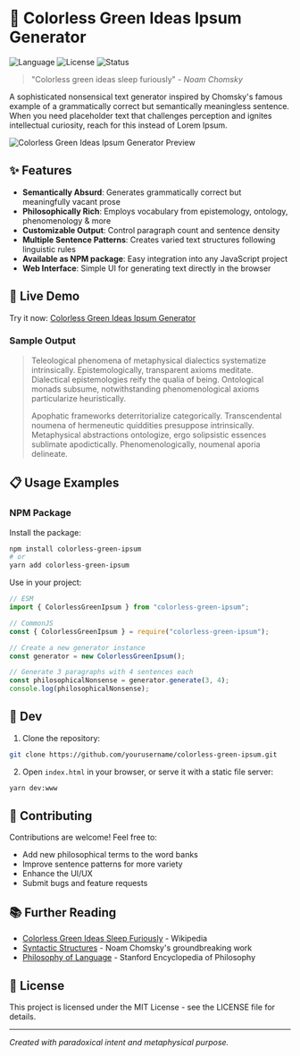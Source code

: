 # 🌿 Colorless Green Ideas Ipsum Generator

![Language](https://img.shields.io/badge/language-TypeScript%20%7C%20JavaScript-blue)
![License](https://img.shields.io/badge/license-MIT-green)
![Status](https://img.shields.io/badge/status-philosophical-purple)

> "Colorless green ideas sleep furiously" - _Noam Chomsky_

A sophisticated nonsensical text generator inspired by Chomsky's famous example of a grammatically correct but semantically meaningless sentence. When you need placeholder text that challenges perception and ignites intellectual curiosity, reach for this instead of Lorem Ipsum.

![Colorless Green Ideas Ipsum Generator Preview](/api/placeholder/800/400)

## ✨ Features

- **Semantically Absurd**: Generates grammatically correct but meaningfully vacant prose
- **Philosophically Rich**: Employs vocabulary from epistemology, ontology, phenomenology & more
- **Customizable Output**: Control paragraph count and sentence density
- **Multiple Sentence Patterns**: Creates varied text structures following linguistic rules
- **Available as NPM package**: Easy integration into any JavaScript project
- **Web Interface**: Simple UI for generating text directly in the browser

## 🚀 Live Demo

Try it now: [Colorless Green Ideas Ipsum Generator](https://example.com/colorless-green-ipsum)

### Sample Output

> Teleological phenomena of metaphysical dialectics systematize intrinsically. Epistemologically, transparent axioms meditate. Dialectical epistemologies reify the qualia of being. Ontological monads subsume, notwithstanding phenomenological axioms particularize heuristically.
>
> Apophatic frameworks deterritorialize categorically. Transcendental noumena of hermeneutic quiddities presuppose intrinsically. Metaphysical abstractions ontologize, ergo solipsistic essences sublimate apodictically. Phenomenologically, noumenal aporia delineate.

## 📋 Usage Examples

### NPM Package

Install the package:

```bash
npm install colorless-green-ipsum
# or
yarn add colorless-green-ipsum
```

Use in your project:

```typescript
// ESM
import { ColorlessGreenIpsum } from "colorless-green-ipsum";

// CommonJS
const { ColorlessGreenIpsum } = require("colorless-green-ipsum");

// Create a new generator instance
const generator = new ColorlessGreenIpsum();

// Generate 3 paragraphs with 4 sentences each
const philosophicalNonsense = generator.generate(3, 4);
console.log(philosophicalNonsense);
```

## 🔧 Dev

1. Clone the repository:

```bash
git clone https://github.com/yourusername/colorless-green-ipsum.git
```

2. Open `index.html` in your browser, or serve it with a static file server:

```bash
yarn dev:www
```

## 🤝 Contributing

Contributions are welcome! Feel free to:

- Add new philosophical terms to the word banks
- Improve sentence patterns for more variety
- Enhance the UI/UX
- Submit bugs and feature requests

## 📚 Further Reading

- [Colorless Green Ideas Sleep Furiously](https://en.wikipedia.org/wiki/Colorless_green_ideas_sleep_furiously) - Wikipedia
- [Syntactic Structures](https://en.wikipedia.org/wiki/Syntactic_Structures) - Noam Chomsky's groundbreaking work
- [Philosophy of Language](https://plato.stanford.edu/entries/language-philosophy/) - Stanford Encyclopedia of Philosophy

## 📄 License

This project is licensed under the MIT License - see the LICENSE file for details.

---

_Created with paradoxical intent and metaphysical purpose._
